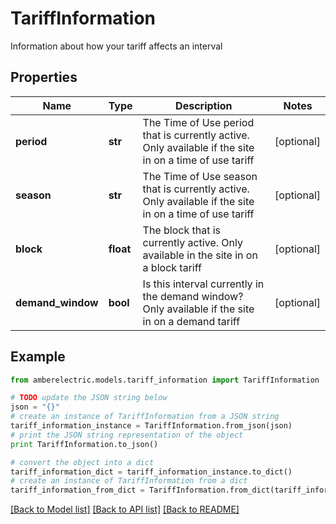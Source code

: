 # TariffInformation

Information about how your tariff affects an interval

## Properties
Name | Type | Description | Notes
------------ | ------------- | ------------- | -------------
**period** | **str** | The Time of Use period that is currently active. Only available if the site in on a time of use tariff | [optional] 
**season** | **str** | The Time of Use season that is currently active. Only available if the site in on a time of use tariff | [optional] 
**block** | **float** | The block that is currently active. Only available in the site in on a block tariff | [optional] 
**demand_window** | **bool** | Is this interval currently in the demand window? Only available if the site in on a demand tariff | [optional] 

## Example

```python
from amberelectric.models.tariff_information import TariffInformation

# TODO update the JSON string below
json = "{}"
# create an instance of TariffInformation from a JSON string
tariff_information_instance = TariffInformation.from_json(json)
# print the JSON string representation of the object
print TariffInformation.to_json()

# convert the object into a dict
tariff_information_dict = tariff_information_instance.to_dict()
# create an instance of TariffInformation from a dict
tariff_information_from_dict = TariffInformation.from_dict(tariff_information_dict)
```
[[Back to Model list]](../README.md#documentation-for-models) [[Back to API list]](../README.md#documentation-for-api-endpoints) [[Back to README]](../README.md)


